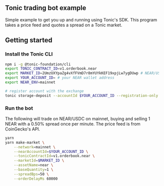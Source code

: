 ## Tonic trading bot example

Simple example to get you up and running using Tonic's SDK. This program takes a price feed and quotes a spread on a Tonic market.

## Getting started

### Install the Tonic CLI
```bash
npm i -g @tonic-foundation/cli
export TONIC_CONTRACT_ID=v1.orderbook.near
export MARKET_ID=2UmzUXYpaZg4vXfFVmD7r8mYUYkKEF19xpjLw7ygDUwp # NEAR/USDC
export YOUR_ACCOUNT_ID= # your NEAR wallet address
export NEAR_ENV=mainnet

# register account with the exchange
tonic storage-deposit --accountId $YOUR_ACCOUNT_ID --registration-only
```

### Run the bot
The following will trade on NEAR/USDC on mainnet, buying and selling 1 NEAR with a 0.50% spread once per minute. The price feed is from CoinGecko's API. 

```bash
yarn
yarn make-market \
    --network=mainnet \
    --nearAccountId=$YOUR_ACCOUNT_ID \
    --tonicContractId=v1.orderbook.near \
    --marketId=$MARKET_ID \
    --assetName=near \
    --baseQuantity=1 \
    --spreadBps=50 \
    --orderDelayMs 60000
```